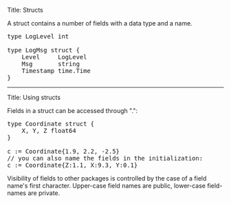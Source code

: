 Title: Structs

A struct contains a number of fields with a data type and a name.

<pre class="prettyprint" data-lang="go">
type LogLevel int

type LogMsg struct {
	Level     LogLevel
	Msg       string
	Timestamp time.Time
}
</pre>

---
Title: Using structs

Fields in a struct can be accessed through ".":

<pre class="prettyprint" data-lang="go">
type Coordinate struct {
	X, Y, Z float64
}

c := Coordinate{1.9, 2.2, -2.5}
// you can also name the fields in the initialization:
c := Coordinate{Z:1.1, X:9.3, Y:0.1}
</pre>

Visibility of fields to other packages is controlled by the case of a field
name's first character. Upper-case field names are public, lower-case
field-names are private.

